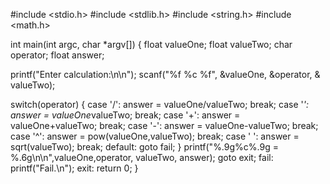 #include <stdio.h>
#include <stdlib.h>
#include <string.h>
#include <math.h>


int main(int argc, char *argv[])
{
  float valueOne;
  float valueTwo;
  char operator;
  float answer;

  printf("Enter calculation:\n\n");
  scanf("%f %c %f", &valueOne, &operator, & valueTwo);

  switch(operator)
    {
    case '/': answer = valueOne/valueTwo;
      break;
    case '*': answer = valueOne*valueTwo;
      break;
    case '+': answer = valueOne+valueTwo;
      break;
    case '-': answer = valueOne-valueTwo;
      break;
    case '^': answer = pow(valueOne,valueTwo);
      break;
    case ' ': answer = sqrt(valueTwo);
      break;
    default: goto fail;
    }
  printf("%.9g%c%.9g =  %.6g\n\n",valueOne,operator, valueTwo, answer);
  goto exit;
 fail:
  printf("Fail.\n");
 exit:
  return 0;
  }
